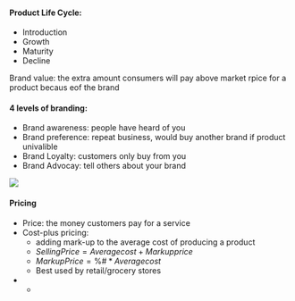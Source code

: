 #### Product Life Cycle:
 - Introduction
 - Growth
 - Maturity
 - Decline

Brand value: the extra amount consumers will pay above market rpice for a product becaus eof the brand

#### 4 levels of branding: 
 - Brand awareness: people have heard of you
 - Brand preference: repeat business, would buy another brand if product univalible
 - Brand Loyalty: customers only buy from you
 - Brand Advocay: tell others about your brand
<!--stackedit_data:
eyJoaXN0b3J5IjpbLTE3MDk2NzIwNTAsLTY3OTUzMzM1NV19
-->
**![](https://lh4.googleusercontent.com/6XH7clnJbvfhn8fua0_ZAYLZ15OACVrZCayXTUMv1lecKdAuuYT8i7VyBO76KsrHhEuGVI5Za4Cl6cdIjrimRLaPboQ6jbfp0jEy9eHEbeLjge1b7vqkm8dIFxtOy4p9TQ0po0ms)**

#### Pricing
 - Price: the money customers pay for a service
 - Cost-plus pricing:
	 - adding mark-up to the average cost of producing a product
	 - $SellingPrice = Average cost+Markup price$
	 - $MarkupPrice = \%\#*Average cost$
	 - Best used by retail/grocery stores
 - 
	 - 